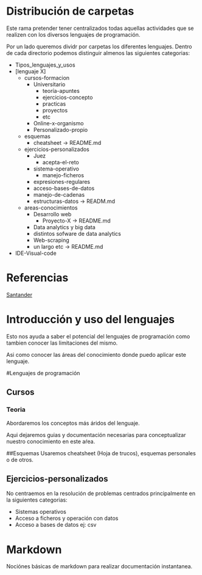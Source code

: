 

# Distribución de carpetas 
Este rama pretender tener centralizados todas aquellas actividades que se realizen con los diversos lenguajes de programación.

Por un lado queremos dividr por carpetas los diferentes lenguajes. Dentro de cada directorio podemos distinguir almenos las siguientes categorias:


* Tipos_lenguajes_y_usos
* [lenguaje X]
	* cursos-formacion
		* Universitario
			* teoría-apuntes
			* ejercicios-concepto
			* practicas
			* proyectos
			* etc
		* Online-x-organismo
		* Personalizado-propio
	* esquemas
		* cheatsheet
		-> README.md
	* ejercicios-personalizados
		* Juez
			* acepta-el-reto
		* sistema-operativo
			* manejo-ficheros
		* expresiones-regulares
		* acceso-bases-de-datos
		* manejo-de-cadenas
		* estructuras-datos
		-> READM.md
	* areas-conocimientos
		* Desarrollo web
			* Proyecto-X
				-> README.md
		* Data analytics y big data
		* distintos sofware de data analytics
		* Web-scraping
		* un largo etc
	-> README.md
* IDE-Visual-code


# Referencias
[Santander](https://www.becas-santander.com/es/blog/python-que-es.html)


# Introducción y uso del lenguajes
Esto nos ayuda a saber el potencial del lenguajes de programación como tambien conocer las limitaciones del mismo.

Asi como conocer las áreas del conocimiento donde puedo aplicar este lenguaje.

#Lenguajes de programación

## Cursos

### Teoria
Abordaremos los conceptos más áridos del lenguaje.

Aqui dejaremos guias y documentación necesarias para conceptualizar nuestro
conocimiento en este aŕea.

##Esquemas
Usaremos cheatsheet (Hoja de trucos), esquemas personales o 
de otros.

## Ejercicios-personalizados

No centraemos en la resolución de problemas centrados principalmente en la siguientes categorias:

* Sistemas operativos
* Acceso a ficheros y operación con datos
* Acceso a bases de datos ej: csv


# Markdown

Nociónes básicas de markdown para realizar documentación instantanea.
